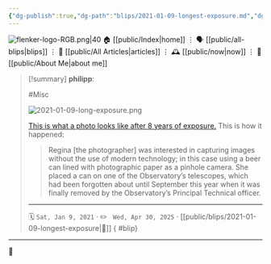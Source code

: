 ```yaml
---
{"dg-publish":true,"dg-path":"blips/2021-01-09-longest-exposure.md","dg-permalink":"2021/01/09/longest-exposure/","permalink":"/2021/01/09/longest-exposure/","title":"philipp @ 2021-01-09"}
---
```



<div class="transclusion internal-embed is-loaded"><div class="markdown-embed">




![flenker-logo-RGB.png|40](/img/user/attachments/flenker-logo-RGB.png)
🏠 [[public/Index\|home]]  ⋮ 🗣️ [[public/all-blips\|blips]] ⋮  📝 [[public/All Articles\|articles]]  ⋮ 🕰️ [[public/now\|now]] ⋮ 🪪 [[public/About Me\|about me]]


</div></div>


> [!summary] **philipp**:
>
> #Misc
>
> ![2021-01-09-long-exposure.png](/img/user/attachments/2021-01-09-long-exposure.png)
>
> [This is what a photo looks like after 8 years of exposure.](https://www.herts.ac.uk/about-us/media-centre/news/2020/longest-known-exposure-photograph-ever-captured-using-a-beer-can)
> This is how it happened:
>
> > Regina [the photographer] was interested in capturing images without the use of modern technology; in this case using a beer can lined with photographic paper as a pinhole camera. She placed a can on one of the Observatory’s telescopes, which had been forgotten about until September this year when it was finally removed by the Observatory’s Principal Technical officer.
> - - -
>
> 🗓️ <code>Sat, Jan 9, 2021</code>  · ✏️ <code> Wed, Apr 30, 2025</code>  · [[public/blips/2021-01-09-longest-exposure\|🔗]]
{ #blip}


- - -

 👾

